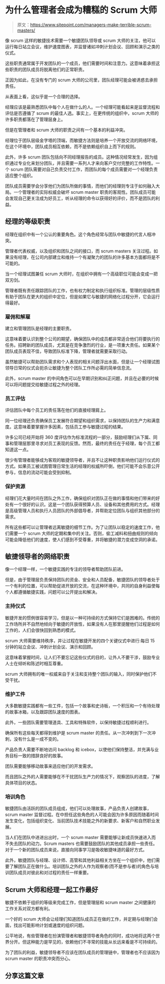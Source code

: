 # 为什么管理者会成为糟糕的 Scrum 大师

> 原文：<https://www.sitepoint.com/managers-make-terrible-scrum-masters/>

像 scrum 这样的敏捷技术需要一个敏捷团队领导或 scrum 大师的关注，他可以运行每日站立会议，维护速度图表，并监督诸如冲刺计划会议、回顾和演示之类的仪式。

这些职责通常属于开发团队的一个成员，他们需要时间和注意力。这意味着承担这些职责的团队成员将脱离他们的正常职责。

正因为如此，在没有专门的 scrum 大师的公司里，团队经理可能会被诱惑去承担责任。

从表面上看，这似乎是一个合理的选择。

经理应该是最熟悉团队中每个人在做什么的人。一个经理可能看起来是监督流程和评估是否遵循了 scrum 的最佳人选。事实上，在更传统的组织中，scrum 大师的许多职责都落在了管理层身上。

但是在管理者和 scrum 大师的职责之间有一个基本的利益冲突。

经理位于团队层级金字塔的顶端，而敏捷方法则是培养一个开放交流的网络环境，在这个环境中，团队成员相互依赖，而不是依赖组织自上而下的规则。

此外，许多 scrum 团队包括向不同经理报告的成员。这种情况经常发生，因为组织通过专业化来划分团队，并且需要一系列人才来向客户交付完整的工作特性。一个 scrum 团队需要对自己负责交付工作，而团队的每个成员需要对一个经理负责适应整个组织。

团队成员需要学会分享他们为团队所做的事情，而他们的经理则专注于如何融入大局。一个管理者的实际权威会破坏 scrum master 职责的客观性。团队成员可能会发现自己更关注成为好员工，听从经理的命令以获得好的评价，而不是团队的利益。

## 经理的等级职责

经理在组织中有一个公认的重要角色。这个角色经常与团队中敏捷的代言人相冲突。

管理者代表权威，以及组织和团队之间的接口，而 scrum masters 关注过程。如果没有经理，在公司内部建立和维持一个有凝聚力的团队的许多基本方面都将是不可能的。

当一个经理试图兼任 scrum 大师时，在组织中拥有一个高级职位可能会变成一把双刃剑。

管理者既有责任跟踪团队的工作，也有权力制定和执行组织标准。管理的层级性质有助于团队在更大的组织中定位，但是如果它与敏捷的网络化过程分开，它会运行得最好。

### 雇佣和解雇

建立和管理团队是经理的主要职责。

这意味着要认识到整个公司的期望，确保团队中的成员都非常适合他们将要执行的任务。招聘新的团队成员，尤其是在竞争激烈的行业，是一项重大责任。如果某个团队成员表现不佳，导致团队标准下降，管理者就需要采取行动。

虽然敏捷可以帮助团队需求和个人表现的相关问题浮出水面，但是让一个经理试图领导日常的仪式会扼杀让敏捷为整个团队工作所必需的简单信息流。

此外，scrum master 的中间角色可以在早期识别和纠正问题，并且在必要的时候可以将问题提交给敏捷过程之外的经理。

### 员工评估

评估团队中每个员工的责任落在他们的直接经理肩上。

同一位经理还负责确保员工发展符合期望和组织需求，以保持团队的生产力和满意度。这意味着要掌握许多因素，包括员工参与敏捷过程的结果。

许多公司已经开始将 360 度评估作为标准流程的一部分，鼓励经理们从下属、同事和管理层那里寻求对员工表现的反馈。然而，最终的责任在于经理，每个员工都知道这一点。

很少有管理者能够成为客观的敏捷领导者，并且不让这种职责影响他们运行仪式的方式。如果员工被试图管理日常生活的经理的权威所吓倒，他们可能不会乐意公开参与，信息的流动可能会受到抑制。

### 保护资源

经理们花大量时间在团队之外工作，确保组织对团队正在做的事情和他们带来的好处有一个很好的认识。这是一个团队获得预算人员、设备和其他费用的方式。经理是高级管理人员和执行人员团队的外部倡导者，并帮助定位团队与组织其他部分的需求。

所有这些都可以让管理者远离敏捷的细节工作。为了让团队以稳定的速度工作，他们需要一个 scrum 大师的定期和集中的关注。否则，偷工减料和扭曲规则的倾向可能会降低他们的速度，使人们感到不受尊重，并将敏捷的潜力变成空洞的承诺。

## 敏捷领导者的网络职责

像一个经理一样，一个敏捷实践的专注的领导者帮助团队前进。

但是，由于管理层负责保持团队的资金、安全和人员配备，敏捷团队的领导者处于一个有利的位置，可以帮助促进开放的交流，在这种环境中，共同的自身利益使每个人都遵循敏捷实践，问题可以公开提出和解决。

### 主持仪式

敏捷开发的惯例很容易学习，但是以一种可持续的方式保持它们是困难的。传统的工作场所并不自然地倾向于敏捷的开放性，如果没有人在那里提醒他们过程是如何工作的，人们会很快回到熟悉的模式。

scrum 大师需要维持秩序，并让过程在敏捷开发的四个关键仪式中进行:每日 15 分钟的站立会议、冲刺计划会议、演示和回顾。

这意味着掌握时间，让人们不要忘记这些仪式的目的，让外人不要干涉，鼓励专业人士在倾听和陈述时相互尊重。

scrum 大师拥有的唯一权威来自于关注和支持整个团队的输入，同时保护他们不受干扰。

### 维护工件

大多数敏捷实践都有一些工件，包括一个故事和史诗板，一个积压和一个有待处理的故事冰箱，以及跟踪团队速度的图表。

此外，一些团队需要管理道具、工具和特殊软件，以保持敏捷过程顺利进行。

确保所有这些每天都得到维护是 scrum master 的责任。从一次冲刺到下一次冲刺，没有什么是一成不变的。

产品负责人需要不断地访问 backlog 和 icebox，以使他们保持整洁，并充满与业务目标一致的措辞良好的故事。

团队需要能够移动故事来适应他们的开发需求。

而且团队之外的人需要能够在不干扰团队生产力的情况下，观察团队的进度，了解具体项目的状态。

### 培训角色

敏捷团队由活跃的团队成员组成，他们可以处理故事，产品负责人创建故事，scrum master 监督过程。在中担任这些角色的人可能会因为许多原因而随着时间发生变化，包括组织变化、当前团队技术技能之外的新要求、新客户和自然职业发展。

当人们在团队中进进出出时，一个 scrum master 需要能够让新成员快速进入而不失去团队的动力。Scrum masters 也需要鼓励团队的其他成员承担一些责任。对于一个新的团队成员来说，直接向同事学习是吸收敏捷味道的最好方式。

此外，敏捷团队与经理、设计师、高管和其他利益相关方坐在一个组织中，他们需要了解团队正在做什么。培训团队之外的人作为观察者(而不是参与者)的角色与培训团队成员对彼此和对过程的责任一样重要。

## Scrum 大师和经理一起工作最好

敏捷不依赖于组织的等级来完成工作，但是管理层和 scrum master 之间健康的工作关系对双方都有利。

一个好的 scrum 大师会让经理们知道团队成员正在做的工作，并定期与经理们会面，找出可能影响计划或速度的组织问题。

公平地说，有些管理者在扮演管理者和敏捷领导者角色的同时，成功地将这两个世界分开。但这种能力是罕见的，依赖他们不寻常的技能从长远来看是不可持续的。

为了团队的利益，敏捷领导者不应该在团队成员的管理链中，管理者也不应该因为 scrum master 的职责冲突而分心。

## 分享这篇文章
